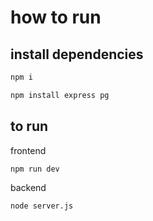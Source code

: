 # how to run
## install dependencies
```bash
npm i
```
```bash
npm install express pg
```

## to run
frontend
```bash
npm run dev
```
backend
```bash
node server.js
```

